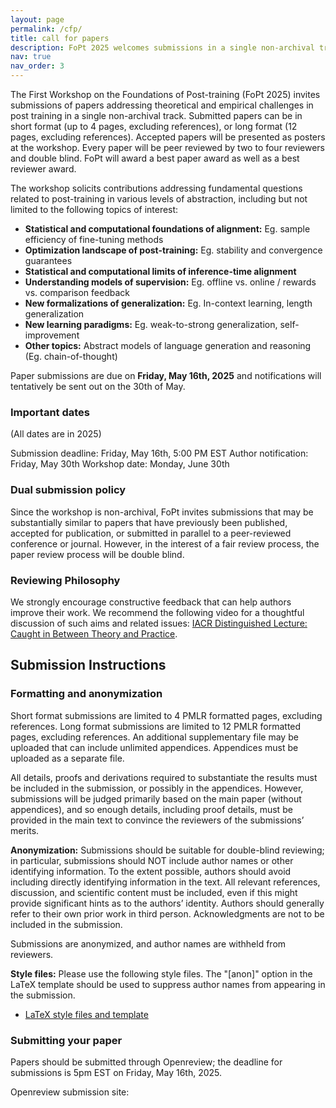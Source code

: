 ```yaml
---
layout: page
permalink: /cfp/
title: call for papers
description: FoPt 2025 welcomes submissions in a single non-archival track
nav: true
nav_order: 3
---
```


The First Workshop on the Foundations of Post-training (FoPt 2025) invites submissions of papers addressing theoretical and empirical challenges in post training in a single non-archival track. Submitted papers can be in short format (up to $4$ pages, excluding references), or long format ($12$ pages, excluding references). Accepted papers will be presented as posters at the workshop. Every paper will be peer reviewed by two to four reviewers and double blind. FoPt will award a best paper award as well as a best reviewer award.

The workshop solicits contributions addressing fundamental questions related to post-training in various levels of abstraction, including but not limited to the following topics of interest:


- **Statistical and computational foundations of alignment:** Eg. sample efficiency of fine-tuning methods
- **Optimization landscape of post-training:** Eg. stability and convergence guarantees
- **Statistical and computational limits of inference-time alignment**
- **Understanding models of supervision:** Eg. offline vs. online / rewards vs. comparison feedback
- **New formalizations of generalization:** Eg. In-context learning, length generalization
- **New learning paradigms:** Eg. weak-to-strong generalization, self-improvement
- **Other topics:** Abstract models of language generation and reasoning (Eg. chain-of-thought)


Paper submissions are due on **Friday, May 16th, 2025** and notifications will tentatively be sent out on the 30th of May.

### Important dates
(All dates are in 2025)

Submission deadline: Friday, May 16th, 5:00 PM EST
Author notification: Friday, May 30th
Workshop date: Monday, June 30th

### Dual submission policy

Since the workshop is non-archival, FoPt invites submissions that may be substantially similar to papers that have previously been published, accepted for publication, or submitted in parallel to a peer-reviewed conference or journal. However, in the interest of a fair review process, the paper review process will be double blind.

### Reviewing Philosophy
We strongly encourage constructive feedback that can help authors improve their work. We recommend the following video for a thoughtful discussion of such aims and related issues: [IACR Distinguished Lecture: Caught in Between Theory and Practice](https://www.youtube.com/watch?v=SPVWSG7-i_E).


## Submission Instructions

### Formatting and anonymization

Short format submissions are limited to 4 PMLR formatted pages, excluding references. Long format submissions are limited to 12 PMLR formatted pages, excluding references. An additional supplementary file may be uploaded that can include unlimited appendices. Appendices must be uploaded as a separate file.

All details, proofs and derivations required to substantiate the results must be included in the submission, or possibly in the appendices. However, submissions will be judged primarily based on the main paper (without appendices), and so enough details, including proof details, must be provided in the main text to convince the reviewers of the submissions’ merits.

**Anonymization:** Submissions should be suitable for double-blind reviewing; in particular, submissions should NOT include author names or other identifying information. To the extent possible, authors should avoid including directly identifying information in the text. All relevant references, discussion, and scientific content must be included, even if this might provide significant hints as to the authors’ identity. Authors should generally refer to their own prior work in third person. Acknowledgments are not to be included in the submission.

Submissions are anonymized, and author names are withheld from reviewers.

**Style files:** Please use the following style files. The "[anon]" option in the LaTeX template should be used to suppress author names from appearing in the submission.

- [LaTeX style files and template](https://learningtheory.org/colt2025/COLT2025_style.zip)

### Submitting your paper

Papers should be submitted through Openreview; the deadline for submissions is 5pm EST on Friday, May 16th, 2025.

Openreview submission site: 